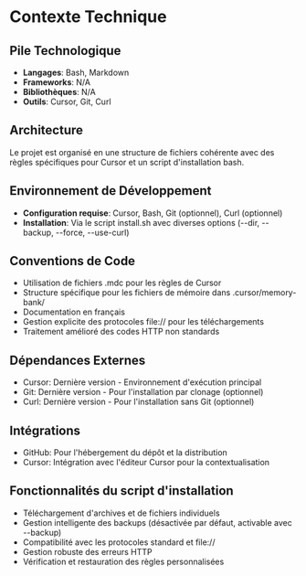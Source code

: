 # Contexte Technique

## Pile Technologique
- **Langages**: Bash, Markdown
- **Frameworks**: N/A
- **Bibliothèques**: N/A
- **Outils**: Cursor, Git, Curl

## Architecture
Le projet est organisé en une structure de fichiers cohérente avec des règles spécifiques pour Cursor et un script d'installation bash.

## Environnement de Développement
- **Configuration requise**: Cursor, Bash, Git (optionnel), Curl (optionnel)
- **Installation**: Via le script install.sh avec diverses options (--dir, --backup, --force, --use-curl)

## Conventions de Code
- Utilisation de fichiers .mdc pour les règles de Cursor
- Structure spécifique pour les fichiers de mémoire dans .cursor/memory-bank/
- Documentation en français
- Gestion explicite des protocoles file:// pour les téléchargements
- Traitement amélioré des codes HTTP non standards

## Dépendances Externes
- Cursor: Dernière version - Environnement d'exécution principal
- Git: Dernière version - Pour l'installation par clonage (optionnel)
- Curl: Dernière version - Pour l'installation sans Git (optionnel)

## Intégrations
- GitHub: Pour l'hébergement du dépôt et la distribution
- Cursor: Intégration avec l'éditeur Cursor pour la contextualisation

## Fonctionnalités du script d'installation
- Téléchargement d'archives et de fichiers individuels
- Gestion intelligente des backups (désactivée par défaut, activable avec --backup)
- Compatibilité avec les protocoles standard et file://
- Gestion robuste des erreurs HTTP
- Vérification et restauration des règles personnalisées 